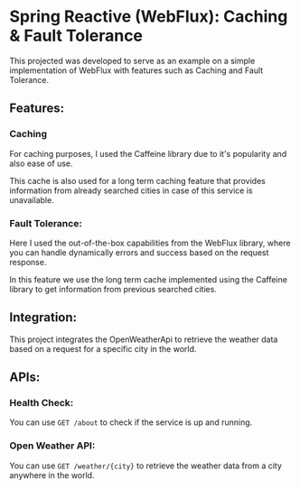 # Spring Reactive (WebFlux): Caching & Fault Tolerance

This projected was developed to serve as an example on a simple implementation of WebFlux with features such as Caching and Fault Tolerance.

## Features:

### Caching

For caching purposes, I used the Caffeine library due to it's popularity and also ease of use.

This cache is also used for a long term caching feature that provides information from already searched cities in case of this service is unavailable.

### Fault Tolerance:

Here I used the out-of-the-box capabilities from the WebFlux library, where you can handle dynamically errors and success based on the request response.

In this feature we use the long term cache implemented using the Caffeine library to get information from previous searched cities.

## Integration:

This project integrates the OpenWeatherApi to retrieve the weather data based on a request for a specific city in the world.

## APIs:

### Health Check:

You can use `GET /about` to check if the service is up and running.

### Open Weather API:

You can use `GET /weather/{city}` to retrieve the weather data from a city anywhere in the world. 